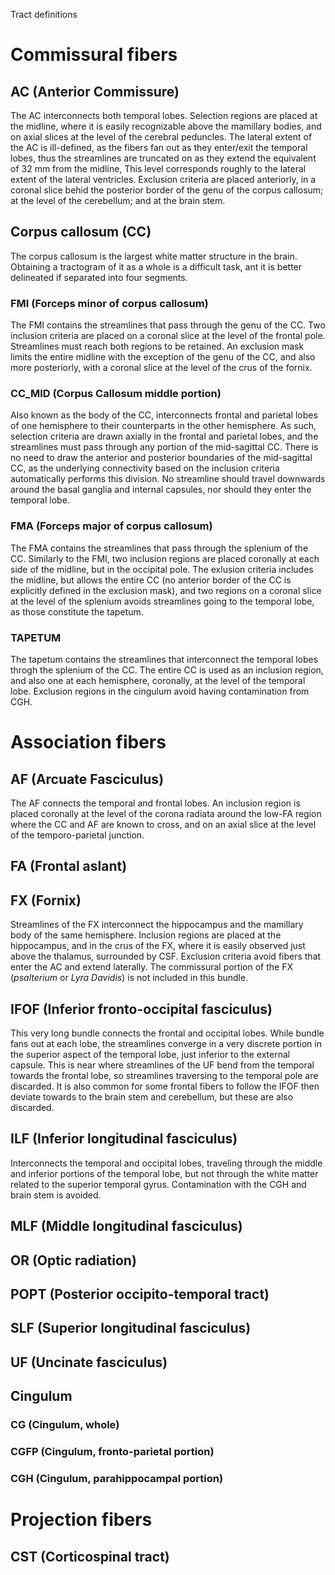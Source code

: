 
Tract definitions


# Commissural fibers
## AC (Anterior Commissure)
The AC interconnects both temporal lobes. Selection regions are placed at the midline, where it is easily recognizable above the mamillary bodies, and on axial slices at the level of the cerebral peduncles. The lateral extent of the AC is ill-defined, as the fibers fan out as they enter/exit the temporal lobes, thus the streamlines are truncated on as they extend the equivalent of 32 mm from the midline, This level corresponds roughly to the lateral extent of the lateral ventricles. Exclusion criteria are placed anteriorly, in a coronal slice behid the posterior border of the genu of the corpus callosum; at the level of the cerebellum; and at the brain stem.

## Corpus callosum (CC)
The corpus callosum is the largest white matter structure in the brain. Obtaining a tractogram of it as a whole is a difficult task, ant it is better delineated if separated into four segments.

### FMI (Forceps minor of corpus callosum)
The FMI contains the streamlines that pass through the genu of the CC. Two inclusion criteria are placed on a coronal slice at the level of the frontal pole. Streamlines must reach both regions to be retained. An exclusion mask limits the entire midline with the exception of the genu of the CC, and also more posteriorly, with a coronal slice at the level of the crus of the fornix.

### CC_MID (Corpus Callosum middle portion)
Also known as the body of the CC, interconnects frontal and parietal lobes of one hemisphere to their counterparts in the other hemisphere. As such, selection criteria are drawn axially in the frontal and parietal lobes, and the streamlines must pass through any portion of the mid-sagittal CC. There is no need to draw the anterior and posterior boundaries of the mid-sagittal CC, as the underlying connectivity based on the inclusion criteria automatically performs this division. No streamline should travel downwards around the basal ganglia and internal capsules, nor should they enter the temporal lobe.

### FMA (Forceps major of corpus callosum)
The FMA contains the streamlines that pass through the splenium of the CC. Similarly to the FMI, two inclusion regions are placed coronally at each side of the midline, but in the occipital pole. The exlusion criteria includes the midline, but allows the entire CC (no anterior border of the CC is explicitly defined in the exclusion mask), and two regions on a coronal slice at the level of the splenium avoids streamlines going to the temporal lobe, as those constitute the tapetum.

### TAPETUM
The tapetum contains the streamlines that interconnect the temporal lobes throgh the splenium of the CC. The entire CC is used as an inclusion region, and also one at each hemisphere, coronally, at the level of the temporal lobe. Exclusion regions in the cingulum avoid having contamination from CGH.


# Association fibers
## AF (Arcuate Fasciculus)
The AF connects the temporal and frontal lobes.  An inclusion region is placed coronally at the level of the corona radiata around the low-FA region where the CC and AF are known to cross, and on an axial slice at the level of the temporo-parietal junction.

## FA (Frontal aslant)
## FX (Fornix)
Streamlines of the FX interconnect the hippocampus and the mamillary body of the same hemisphere. Inclusion regions are placed at the hippocampus, and in the crus of the FX, where it is easily observed just above the thalamus, surrounded by CSF. Exclusion criteria avoid fibers that enter the AC and extend laterally. The commissural portion of the FX (*psalterium* or *Lyra Davidis*) is not included in this bundle.

## IFOF (Inferior fronto-occipital fasciculus)
This very long bundle connects the frontal and occipital lobes. While bundle fans out at each lobe, the streamlines converge in a very discrete portion in the superior aspect of the temporal lobe, just inferior to the external capsule. This is near where streamlines of the UF bend from the temporal towards the frontal lobe, so streamlines traversing to the temporal pole are discarded. It is also common for some frontal fibers to follow the IFOF then deviate towards to the brain stem and cerebellum, but these are also discarded.

## ILF (Inferior longitudinal fasciculus)
Interconnects the temporal and occipital lobes, traveling through the middle and inferior portions of the temporal lobe, but not through the white matter related to the superior temporal gyrus. Contamination with the CGH and brain stem is avoided.

## MLF (Middle longitudinal fasciculus)
## OR (Optic radiation)
## POPT (Posterior occipito-temporal tract)
## SLF (Superior longitudinal fasciculus)
## UF (Uncinate fasciculus)
## Cingulum
### CG (Cingulum, whole)
### CGFP (Cingulum, fronto-parietal portion)
### CGH (Cingulum, parahippocampal portion)


# Projection fibers
## CST (Corticospinal tract)
